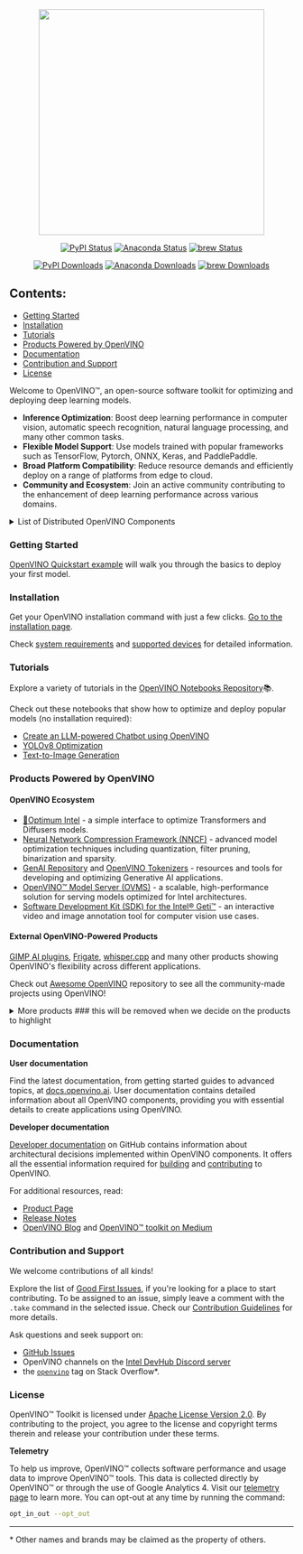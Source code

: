 <div align="center">
<img src="docs/sphinx_setup/_static/images/img/openvino-logo-purple-black.png" width="400px">

[![PyPI Status](https://badge.fury.io/py/openvino.svg)](https://badge.fury.io/py/openvino)
[![Anaconda Status](https://anaconda.org/conda-forge/openvino/badges/version.svg)](https://anaconda.org/conda-forge/openvino)
[![brew Status](https://img.shields.io/homebrew/v/openvino)](https://formulae.brew.sh/formula/openvino)

[![PyPI Downloads](https://static.pepy.tech/badge/openvino)](https://pepy.tech/project/openvino)
[![Anaconda Downloads](https://anaconda.org/conda-forge/libopenvino/badges/downloads.svg)](https://anaconda.org/conda-forge/openvino/files)
[![brew Downloads](https://img.shields.io/homebrew/installs/dy/openvino)](https://formulae.brew.sh/formula/openvino)
 </div>

## Contents:
 - [Getting Started](#getting-started)
 - [Installation](#installation)
 - [Tutorials](#tutorials)
 - [Products Powered by OpenVINO](#products-povered-by-openvino)
 - [Documentation](#documentation)
 - [Contribution and Support](#contribution-and-support)
 - [License](#license)


Welcome to OpenVINO™, an open-source software toolkit for optimizing and deploying deep learning models.

- **Inference Optimization**: Boost deep learning performance in computer vision, automatic speech recognition, natural language processing, and many other common tasks.
- **Flexible Model Support**: Use models trained with popular frameworks such as TensorFlow, Pytorch, ONNX, Keras, and PaddlePaddle.
- **Broad Platform Compatibility**: Reduce resource demands and efficiently deploy on a range of platforms from edge to cloud.
- **Community and Ecosystem**: Join an active community contributing to the enhancement of deep learning performance across various domains.


<details>
  <summary>List of Distributed OpenVINO Components</summary>

  * [OpenVINO™ Runtime] - is a set of C++ libraries with C and Python bindings providing a common API to deliver inference solutions on the platform of your choice.
    * [core](./src/core) - provides the base API for model representation and modification.
    * [inference](./src/inference) - provides an API to infer models on the device.
    * [transformations](./src/common/transformations) - contains the set of common transformations which are used in OpenVINO plugins.
    * [low precision transformations](./src/common/low_precision_transformations) - contains the set of transformations that are used in low precision models
    * [bindings](./src/bindings) - contains all available OpenVINO bindings which are maintained by the OpenVINO team.
        * [c](./src/bindings/c) - C API for OpenVINO™ Runtime
        * [python](./src/bindings/python) - Python API for OpenVINO™ Runtime
* [Plugins](./src/plugins) - contains OpenVINO plugins which are maintained in open-source by the OpenVINO team. For more information, take a look at the [list of supported devices](#supported-hardware-matrix).
* [Frontends](./src/frontends) - contains available OpenVINO frontends that allow reading models from the native framework format.
* [OpenVINO Model Converter (OVC)] - is a cross-platform command-line tool that facilitates the transition between training and deployment environments, and adjusts deep learning models for optimal execution on end-point target devices.
* [Samples] - applications in C, C++ and Python languages that show basic OpenVINO use cases.
</details>

### Getting Started

[OpenVINO Quickstart example](https://docs.openvino.ai/2024/notebooks/201-vision-monodepth-with-output.html) will walk you through the basics to deploy your first model.

### Installation

Get your OpenVINO installation command with just a few clicks. [Go to the installation page](https://docs.openvino.ai/2024/openvino_docs_install_guides_overview.html).

Check [system requirements](https://docs.openvino.ai/2024/system_requirements.html) and [supported devices](https://docs.openvino.ai/2024/openvino_docs_OV_UG_supported_plugins_Supported_Devices.html) for detailed information.

### Tutorials

Explore a variety of tutorials in the [OpenVINO Notebooks Repository](https://github.com/openvinotoolkit/openvino_notebooks)📚.

Check out these notebooks that show how to optimize and deploy popular models (no installation required):
- [Create an LLM-powered Chatbot using OpenVINO](https://github.com/openvinotoolkit/openvino_notebooks/blob/main/notebooks/254-llm-chatbot/254-llm-chatbot.ipynb)
- [YOLOv8 Optimization](https://github.com/openvinotoolkit/openvino_notebooks/tree/main/notebooks/230-yolov8-optimization)
- [Text-to-Image Generation](https://github.com/openvinotoolkit/openvino_notebooks/tree/main/notebooks/235-controlnet-stable-diffusion)

### Products Powered by OpenVINO

#### OpenVINO Ecosystem

-	 [🤗Optimum Intel](https://github.com/huggingface/optimum-intel) -  a simple interface to optimize Transformers and Diffusers models.
-   [Neural Network Compression Framework (NNCF)](https://github.com/openvinotoolkit/nncf) - advanced model optimization techniques including quantization, filter pruning, binarization and sparsity.
-   [GenAI Repository](https://github.com/openvinotoolkit/openvino.genai) and [OpenVINO Tokenizers](https://github.com/openvinotoolkit/openvino_tokenizers) - resources and tools for developing and optimizing Generative AI applications.
-   [OpenVINO™ Model Server (OVMS)](https://github.com/openvinotoolkit/model_server) - a scalable, high-performance solution for serving models optimized for Intel architectures.
-   [Software Development Kit (SDK) for the Intel® Geti™](https://github.com/openvinotoolkit/geti-sdk) - an interactive video and image annotation tool for computer vision use cases.

#### External OpenVINO-Powered Products

[GIMP AI plugins](https://github.com/intel/openvino-ai-plugins-gimp), [Frigate](https://github.com/blakeblackshear/frigate), [whisper.cpp](https://github.com/ggerganov/whisper.cpp) and many other products showing OpenVINO's flexibility across different applications.

Check out [Awesome OpenVINO](https://github.com/openvinotoolkit/awesome-openvino) repository to see all the community-made projects using OpenVINO!

<details>
  <summary>More products ### this will be removed when we decide on the products to highlight </summary>

   **Ecosystem**

  -   [OpenVINO™ Training Extensions (OTE)](https://github.com/openvinotoolkit/training_extensions) - an environment to train models and convert them using OpenVINO for optimized inference.
  -   [Dataset Management Framework (Datumaro)](https://github.com/openvinotoolkit/datumaro) - a framework and CLI tool to build, transform, and analyze datasets.
  - [RapidOCR](https://github.com/RapidAI/RapidOCR) - a cross platform OCR Library based on PaddleOCR & OnnxRuntime & OpenVINO.
  -	  [openvino-rs](https://github.com/intel/openvino-rs) - bindings for accessing OpenVINO functionality in Rust.
  -	  [OpenVINO.NET](https://github.com/sdcb/OpenVINO.NET) - a high-quality .NET wrapper for OpenVINO™ toolkit.
  -   [openvino_contrib](https://github.com/openvinotoolkit/openvino_contrib) - a repository for the development of additional OpenVINO modules

   **External**
   -   [OpenCV](https://opencv.org/) - a library of programming functions mainly for real-time computer vision.
   -   [ONNX Runtime](https://onnxruntime.ai/) - a cross-platform inference and training machine-learning accelerator.
   -   [TNN](https://github.com/Tencent/TNN/tree/master) - a high-performance, lightweight neural network inference framework.
   -	[langchain](https://github.com/langchain-ai/langchain) -  a framework designed to simplify the creation of applications using large language models.
   -	[stable-diffusion-webui](https://github.com/AUTOMATIC1111/stable-diffusion-webui) - a browser interface based on Gradio library for Stable Diffusion.

</details>

### Documentation

**User documentation**

Find the latest documentation, from getting started guides to advanced topics, at [docs.openvino.ai](https://docs.openvino.ai/). User documentation contains detailed information about all OpenVINO components, providing you with essential details to create applications using OpenVINO.

**Developer documentation**

[Developer documentation](./docs/dev/index.md) on GitHub contains information about architectural decisions implemented within OpenVINO components. It offers all the essential information required for [building](./docs/dev/build.md)  and [contributing](./CONTRIBUTING.md) to OpenVINO.

For additional resources, read:

* [Product Page](https://software.intel.com/content/www/us/en/develop/tools/openvino-toolkit.html)
* [Release Notes](https://docs.openvino.ai/2024/openvino_release_notes.html)
* [OpenVINO Blog](https://blog.openvino.ai/) and [OpenVINO™ toolkit on Medium](https://medium.com/@openvino)

### Contribution and Support

We welcome contributions of all kinds!

Explore the list of [Good First Issues](https://github.com/openvinotoolkit/openvino/issues/17502), if you're looking for a place to start contributing.
To be assigned to an issue, simply leave a comment with the `.take` command in the selected issue.
Check our [Contribution Guidelines](./CONTRIBUTING.md) for more details.

Ask questions and seek support on:

* [GitHub Issues](https://github.com/openvinotoolkit/openvino/issues)
* OpenVINO channels on the [Intel DevHub Discord server](https://discord.gg/7pVRxUwdWG)
* the [`openvino`](https://stackoverflow.com/questions/tagged/openvino) tag on Stack Overflow\*.

### License

OpenVINO™ Toolkit is licensed under [Apache License Version 2.0](LICENSE).
By contributing to the project, you agree to the license and copyright terms therein and release your contribution under these terms.

**Telemetry**

To help us improve, OpenVINO™ collects software performance and usage data to improve OpenVINO™ tools. This data is collected directly by OpenVINO™ or through the use of Google Analytics 4. Visit our [telemetry page](https://docs.openvino.ai/nightly/openvino_docs_telemetry_information.html) to learn more.
You can opt-out at any time by running the command:

``` bash
opt_in_out --opt_out
```

---
\* Other names and brands may be claimed as the property of others.


[OpenVINO™ Runtime]:https://docs.openvino.ai/2023.1/openvino_docs_OV_UG_OV_Runtime_User_Guide.html
[OpenVINO Model Converter (OVC)]:https://docs.openvino.ai/2023.1/openvino_docs_model_processing_introduction.html#convert-a-model-in-cli-ovc
[Samples]:https://github.com/openvinotoolkit/openvino/tree/master/samples
